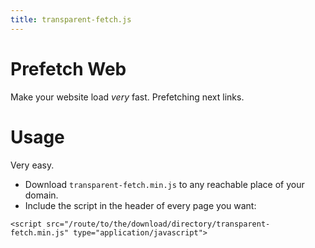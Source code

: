 ```yaml
---
title: transparent-fetch.js
---
```


# Prefetch Web


Make your website load *very* fast. Prefetching next links.

# Usage

Very easy. 
* Download ```transparent-fetch.min.js``` to any reachable place of your domain.
* Include the script in the header of every page you want:
```
<script src="/route/to/the/download/directory/transparent-fetch.min.js" type="application/javascript">
```
